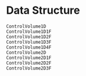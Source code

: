 # Data Structure

```@docs
ControlVolume1D
ControlVolume1D1F
ControlVolume1D2F
ControlVolume1D3F
ControlVolume1D4F
ControlVolume2D
ControlVolume2D1F
ControlVolume2D2F
ControlVolume2D3F
```